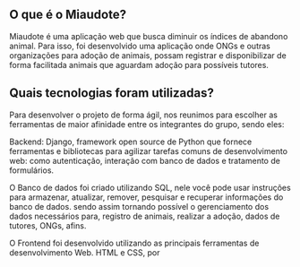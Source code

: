 
## O que é o Miaudote?

Miaudote é uma aplicação web que busca diminuir os índices de abandono animal.
Para isso, foi desenvolvido uma aplicação onde ONGs e outras organizações para adoção de animais, possam registrar e disponibilizar de forma facilitada animais que aguardam adoção para possíveis tutores.


## Quais tecnologias foram utilizadas?

Para desenvolver o projeto de forma ágil, nos reunimos para escolher as ferramentas de maior afinidade entre os integrantes do grupo, sendo eles:

Backend: Django, framework open source de Python que fornece ferramentas e bibliotecas para agilizar tarefas comuns de desenvolvimento web: como autenticação, interação com banco de dados e tratamento de formulários.

O Banco de dados foi criado utilizando SQL, nele você pode usar instruções para armazenar, atualizar, remover, pesquisar e recuperar informações do banco de dados. sendo assim tornando possível o gerenciamento dos dados necessários para, registro de animais, realizar a adoção, dados de tutores, ONGs, afins.

O Frontend foi desenvolvido utilizando as principais ferramentas de desenvolvimento Web. HTML e CSS, por
